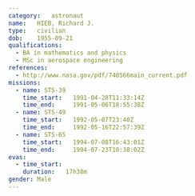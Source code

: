 ```yaml
---
category:	astronaut
name:	HIEB, Richard J.
type:	civilian
dob:	1955-09-21
qualifications:
  - BA in mathematics and physics
  - MSc in aerospace engineering
references:
  - http://www.nasa.gov/pdf/740566main_current.pdf
missions:
  - name: STS-39
    time_start:   1991-04-28T11:33:14Z
    time_end:     1991-05-06T18:55:38Z
  - name: STS-49
    time_start:   1992-05-07T23:40Z
    time_end:     1992-05-16T22:57:39Z
  - name: STS-65
    time_start:   1994-07-08T16:43:01Z
    time_end:     1994-07-23T10:38:02Z
evas:
  - time_start: 
    duration:   17h38m
gender:	Male
---
```

